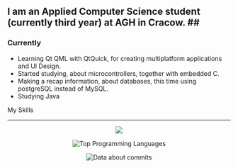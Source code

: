## I am an Applied Computer Science student (currently third year) at AGH in Cracow. ## <br>

### Currently ###
- Learning Qt QML with QtQuick, for creating multiplatform applications and UI Design. 
- Started studying, about microcontrollers, together with embedded C.
- Making a recap information, about databases, this time using postgreSQL instead of MySQL.
- Studying Java

<p>My Skills</p>
<hr>
<p align="center">
  <a href="https://skillicons.dev">
    <img src="https://skillicons.dev/icons?i=c,c++,git" />
  </a>
</p>

<!-- 
### Future plans ### -->
<!--
I was thinking of getting to know C# together with .Net Framework, because I see it very often used in some desktop applications. So I thought it would be nice to know, how to quickly create some simple (or even some more advanced) programs to share with my friends and create their sometimes silly application ideas. <br>
--> 
<!--
In further future, I want to buy some pcb, mabe like an arduino or raspberry pi, just to get started and try it out. But I do not have any project ideas, for now. I was also wondering, if using a regular circuit board would be better, as it would surly be more challanging, since I would also have to learn more about electronics and circuit design.
-->
<p align="center">
  <img alt="Top Programming Languages" src="https://github-readme-stats.vercel.app/api/top-langs/?username=MasiaSaig&layout=compact&bg_color=282a36&text_color=f8f8f2&title_color=f8f8f2" />
</p>
<p align="center">
  <picture>
    <source
      srcset="https://github-readme-stats.vercel.app/api?username=anuraghazra&show_icons=true&hide_title=true"
      media="(prefers-color-scheme: light), (prefers-color-scheme: no-preference)"
    />
    <source
      srcset="https://github-readme-stats.vercel.app/api?username=MasiaSaig&show_icons=true&hide_title=true&theme=dracula"
      media="(prefers-color-scheme: dark)"
    />
      <img alt="Data about commits" src="https://github-readme-stats.vercel.app/api?username=MasiaSaig&show_icons=true&hide_title=true&bg_color=282a36&text_color=f8f8f2" />
  </picture>
</p>

<!--
<picture>
  <source
    srcset="https://github-readme-stats.vercel.app/api/top-langs/?username=MasiaSaig&size_weight=0.5&count_weight=0.5"
    media="(prefers-color-scheme: light), (prefers-color-scheme: no-preference)"
  />
  <source
    srcset="https://github-readme-stats.vercel.app/api/top-langs/?username=MasiaSaig&size_weight=0.5&count_weight=0.5&theme=dracula"
    media="(prefers-color-scheme: dark)"
  />
  <img alt="Data about commits" src="https://github-readme-stats.vercel.app/api/top-langs/?username=MasiaSaig&size_weight=0.5&count_weight=0.5" />
</picture>
--!>
